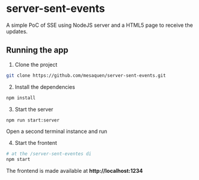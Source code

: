 # server-sent-events

A simple PoC of SSE using NodeJS server and a HTML5 page to receive the updates.

## Running the app

1. Clone the project

```sh
git clone https://github.com/mesaquen/server-sent-events.git
```

2. Install the dependencies

```sh
npm install
```

3. Start the server

```sh
npm run start:server
```

Open a second terminal instance and run

4. Start the frontent

```sh
# at the /server-sent-eventes di
npm start
```
The frontend is made available at **http://localhost:1234**
